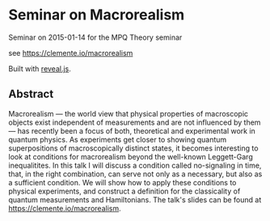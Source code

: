 # Seminar on Macrorealism

Seminar on 2015-01-14 for the MPQ Theory seminar

see https://clemente.io/macrorealism

Built with [reveal.js](http://lab.hakim.se/reveal-js/).

## Abstract

Macrorealism — the world view that physical properties of macroscopic objects exist independent of measurements and are not influenced by them — has recently been a focus of both, theoretical and experimental work in quantum physics. As experiments get closer to showing quantum superpositions of macroscopically distinct states, it becomes interesting to look at conditions for macrorealism beyond the well-known Leggett-Garg inequalitites. In this talk I will discuss a condition called no-signaling in time, that, in the right combination, can serve not only as a necessary, but also as a sufficient condition. We will show how to apply these conditions to physical experiments, and construct a definition for the classicality of quantum measurements and Hamiltonians. The talk's slides can be found at https://clemente.io/macrorealism.

